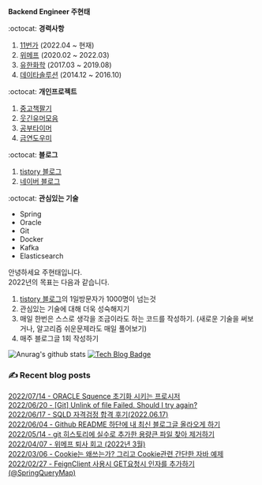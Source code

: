 
**Backend Engineer 주현태**

:octocat: **경력사항**

1. [11번가](https://11st.co.kr/) (2022.04 ~ 현재)  
2. [위메프](http://www.wemakeprice.com) (2020.02 ~ 2022.03)  
3. [유한화학](http://www.yuhanchem.co.kr) (2017.03 ~ 2019.08)  
4. [데이타솔루션](http://www.datasolution.kr/) (2014.12 ~ 2016.10)    

:octocat: **개인프로젝트**

1. [중고책팔기](https://play.google.com/store/apps/details?id=com.copocalypse.bookseller)
2. [웃긴유머모음](https://play.google.com/store/apps/details?id=com.copocalypse.humorcrCrawlingWeb)
3. [공부타이머](https://play.google.com/store/apps/details?id=com.tistory.mythinkwrite.studytimer)
4. [금연도우미](https://play.google.com/store/apps/details?id=com.tistory.honeyinfo7.stopsmoking)

:octocat: **블로그**
1. [tistory 블로그](https://honeyinfo7.tistory.com/)
2. [네이버 블로그](https://blog.naver.com/jabel123)

:octocat: **관심있는 기술**
- Spring
- Oracle
- Git
- Docker
- Kafka
- Elasticsearch

안녕하세요 주현태입니다.   
2022년의 목표는 다음과 같습니다.
1. [tistory 블로그](https://honeyinfo7.tistory.com/)의 1일방문자가 1000명이 넘는것
2. 관심있는 기술에 대해 더욱 성숙해지기
3. 매일 한번은 스스로 생각을 조금이라도 하는 코드를 작성하기. (새로운 기술을 써보거나, 알고리즘 쉬운문제라도 매일 풀어보기)
4. 매주 블로그글 1회 작성하기

![Anurag's github stats](https://github-readme-stats.vercel.app/api?username=jabel123&show_icons=true&theme=radical)
[![Tech Blog Badge](http://img.shields.io/badge/-Tech%20blog-black?style=flat-square&logo=github&link=https://honeyinfo7.tistory.com/)](https://honeyinfo7.tistory.com/)  


### ✍ Recent blog posts 
[2022/07/14 - ORACLE Squence 초기화 시키는 프로시저](https://honeyinfo7.tistory.com/331) <br/>
[2022/06/20 - [Git] Unlink of file Failed. Should I try again?](https://honeyinfo7.tistory.com/330) <br/>
[2022/06/17 - SQLD 자격검정 합격 후기(2022.06.17)](https://honeyinfo7.tistory.com/329) <br/>
[2022/06/04 - Github README 하단에 내 최신 블로그글 올라오게 하기](https://honeyinfo7.tistory.com/328) <br/>
[2022/05/14 - git 히스토리에 실수로 추가한 용량큰 파일 찾아 제거하기](https://honeyinfo7.tistory.com/327) <br/>
[2022/04/07 - 위메프 퇴사 회고 (2022년 3월)](https://honeyinfo7.tistory.com/326) <br/>
[2022/03/06 - Cookie는 왜쓰는가? 그리고 Cookie관련 간단한 자바 예제](https://honeyinfo7.tistory.com/325) <br/>
[2022/02/27 - FeignClient 사용시 GET요청시 인자를 추가하기 (@SpringQueryMap)](https://honeyinfo7.tistory.com/324) <br/>
